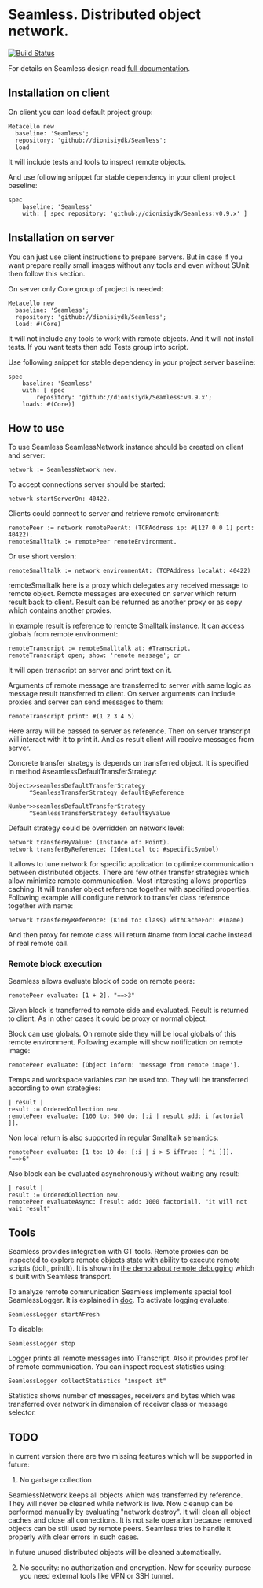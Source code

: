 # Seamless. Distributed object network.
[![Build Status](https://travis-ci.org/dionisiydk/Seamless.svg?branch=master)](https://travis-ci.org/dionisiydk/Seamless)

For details on Seamless design read [full documentation](https://github.com/SquareBracketAssociates/Booklet-Infrastructure).

## Installation on client
On client you can load default project group: 
```Smalltalk
Metacello new
  baseline: 'Seamless';
  repository: 'github://dionisiydk/Seamless';
  load
```
It will include tests and tools to inspect remote objects.

And use following snippet for stable dependency in your client project baseline:
```Smalltalk
spec
    baseline: 'Seamless'
    with: [ spec repository: 'github://dionisiydk/Seamless:v0.9.x' ]
```
## Installation on server
You can just use client instructions to prepare servers. But in case if you want prepare really small images without any tools and even without SUnit then follow this section.

On server only Core group of project is needed:
```Smalltalk
Metacello new
  baseline: 'Seamless';
  repository: 'github://dionisiydk/Seamless';
  load: #(Core)
```
It will not include any tools to work with remote objects. And it will not install tests. If you want tests then add Tests group into script.

Use following snippet for stable dependency in your project server baseline:
```Smalltalk
spec
    baseline: 'Seamless'
    with: [ spec 
        repository: 'github://dionisiydk/Seamless:v0.9.x';
	loads: #(Core)]
```

## How to use
To use Seamless SeamlessNetwork instance should be created on client and server:
```Smalltalk
network := SeamlessNetwork new.
```
To accept connections server should be started:
```Smalltalk
network startServerOn: 40422.
```
Clients could connect to server and retrieve remote environment:
```Smalltalk
remotePeer := network remotePeerAt: (TCPAddress ip: #[127 0 0 1] port: 40422).
remoteSmalltalk := remotePeer remoteEnvironment.
```
Or use short version:
```Smalltalk
remoteSmalltalk := network environmentAt: (TCPAddress localAt: 40422)
```
remoteSmalltalk here is a proxy which delegates any received message to remote object. Remote messages are executed on server which return result back to client. Result can be returned as another proxy or as copy which contains another proxies.

In example result is reference to remote Smalltalk instance. It can access globals from remote environment:
```Smalltalk
remoteTranscript := remoteSmalltalk at: #Transcript.
remoteTranscript open; show: 'remote message'; cr
```
It will open transcript on server and print text on it.

Arguments of remote message are transferred to server with same logic as message result transferred to client. On server arguments can include proxies and server can send messages to them:
```Smalltalk
remoteTranscript print: #(1 2 3 4 5)
```
Here array will be passed to server as reference. Then on server transcript will interact with it to print it. And as result client will receive messages from server.

Concrete transfer strategy is depends on transferred object. It is specified in method #seamlessDefaultTransferStrategy:
```Smalltalk
Object>>seamlessDefaultTransferStrategy
      ^SeamlessTransferStrategy defaultByReference

Number>>seamlessDefaultTransferStrategy
      ^SeamlessTransferStrategy defaultByValue
```
Default strategy could be overridden on network level:
```Smalltalk
network transferByValue: (Instance of: Point).
network transferByReference: (Identical to: #specificSymbol)
```
It allows to tune network for specific application to optimize communication between distributed objects. There are few other transfer strategies which allow minimize remote communication. Most interesting allows properties caching. It will transfer object reference together with specified properties. Following example will configure network to transfer class reference together with name:
```Smalltalk
network transferByReference: (Kind to: Class) withCacheFor: #(name)
```
And then proxy for remote class will return #name from local cache instead of real remote call.

### Remote block execution
Seamless allows evaluate block of code on remote peers:
```Smalltalk
remotePeer evaluate: [1 + 2]. "==>3"
```
Given block is transferred to remote side and evaluated. Result is returned to client. As in other cases it could be proxy or normal object.

Block can use globals. On remote side they will be local globals of this remote environment. Following example will show notification on remote image:
```Smalltalk
remotePeer evaluate: [Object inform: 'message from remote image'].
```
Temps and workspace variables can be used too. They will be transferred according to own strategies:
```Smalltalk
| result |
result := OrderedCollection new.
remotePeer evaluate: [100 to: 500 do: [:i | result add: i factorial ]].
```
Non local return is also supported in regular Smalltalk semantics:
```Smalltalk
remotePeer evaluate: [1 to: 10 do: [:i | i > 5 ifTrue: [ ^i ]]]. "==>6"
```
Also block can be evaluated asynchronously without waiting any result:
```Smalltalk
| result |
result := OrderedCollection new.
remotePeer evaluateAsync: [result add: 1000 factorial]. "it will not wait result"
```
## Tools
Seamless provides integration with GT tools. Remote proxies can be inspected to explore remote objects state with ability to execute remote scripts (doIt, printIt). It is shown in [the demo about remote debugging](https://youtu.be/SgFjgQpo_nU) which is built with Seamless transport.

To analyze remote communication Seamless implements special tool SeamlessLogger. It is explained in [doc](https://ci.inria.fr/pharo-contribution/view/Books/job/PharoBookWorkInProgress/lastSuccessfulBuild/artifact/book-result/Seamless/Seamless.pdf). To activate logging evaluate:
```Smalltalk
SeamlessLogger startAFresh
```
To disable:
```Smalltalk
SeamlessLogger stop
```
Logger prints all remote messages into Transcript. Also it provides profiler of remote communication. You can inspect request statistics using:
```Smalltalk
SeamlessLogger collectStatistics "inspect it"
```
Statistics shows number of messages, receivers and bytes which was transferred over network in dimension of receiver class or message selector.

## TODO
In current version there are two missing features which will be supported in future:

1) No garbage collection

SeamlessNetwork keeps all objects which was transferred by reference. They will never be cleaned while network is live. 
Now cleanup can be performed manually by evaluating "network destroy". It will clean all object caches and close all connections. It is not safe operation because removed objects can be still used by remote peers. Seamless tries to handle it properly with clear errors in such cases. 

In future unused distributed objects will be cleaned automatically.

2) No security: no authorization and encryption. Now for security purpose you need external tools like VPN or SSH tunnel.
